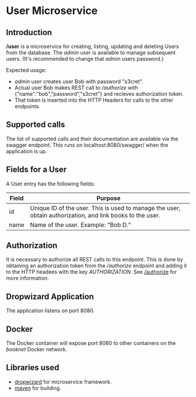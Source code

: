 # User Microservice

## Introduction

**/user** is a microservice for creating, listing, updating and deleting Users from the database. The *admin* user is available to manage subsequent users. (It's recommended to change that *admin* users password.)

Expected usage:
* *admin* user creates user Bob with password "s3cret".
* Actual user Bob makes REST call to */authorize* with {"name":"bob","password","s3cret"} and recieves authorization token.
* That token is inserted into the HTTP Headers for calls to the other endpoints.

## Supported calls
The list of supported calls and their documentation are available via the swagger endpoint. This runs on localhost:8080/swagger/ when the application is up.

## Fields for a User
A User entry has the following fields:

Field | Purpose
--- | ---
id | Unique ID of the user. This is used to manage the user, obtain authorization, and link books to the user.
name | Name of the user. Example: "Bob D."


## Authorization
It is necessary to authorize all REST calls to this endpoint. This is done by obtaining an authorization token from the */authorize* endpoint and adding it to the HTTP headees with the key *AUTHORIZATION*.  See [/authorize](https://github.com/hipposareevil/books/blob/master/images/authorize/README.md) for more information.


## Dropwizard Application
The application listens on port 8080.

## Docker 
The Docker container will expose port 8080 to other containers on the *booknet* Docker network.

## Libraries used

* [dropwizard](http://www.dropwizard.io/) for microservice framework.
* [maven](https://maven.apache.org/) for building.


